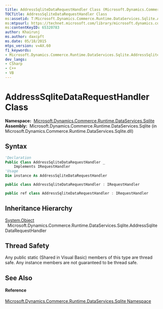 ```yaml
---
title: AddressSqliteDataRequestHandler Class (Microsoft.Dynamics.Commerce.Runtime.DataServices.Sqlite)
TOCTitle: AddressSqliteDataRequestHandler Class
ms:assetid: T:Microsoft.Dynamics.Commerce.Runtime.DataServices.Sqlite.AddressSqliteDataRequestHandler
ms:mtpsurl: https://technet.microsoft.com/library/microsoft.dynamics.commerce.runtime.dataservices.sqlite.addresssqlitedatarequesthandler(v=AX.60)
ms:contentKeyID: 65320783
author: Khairunj
ms.author: daxcpft
ms.date: 05/18/2015
mtps_version: v=AX.60
f1_keywords:
- Microsoft.Dynamics.Commerce.Runtime.DataServices.Sqlite.AddressSqliteDataRequestHandler
dev_langs:
- CSharp
- C++
- VB
---
```


# AddressSqliteDataRequestHandler Class

**Namespace:**  [Microsoft.Dynamics.Commerce.Runtime.DataServices.Sqlite](microsoft-dynamics-commerce-runtime-dataservices-sqlite-namespace.md)  
**Assembly:**  Microsoft.Dynamics.Commerce.Runtime.DataServices.Sqlite (in Microsoft.Dynamics.Commerce.Runtime.DataServices.Sqlite.dll)

## Syntax

``` vb
'Declaration
Public Class AddressSqliteDataRequestHandler _
    Implements IRequestHandler
'Usage
Dim instance As AddressSqliteDataRequestHandler
```

``` csharp
public class AddressSqliteDataRequestHandler : IRequestHandler
```

``` c++
public ref class AddressSqliteDataRequestHandler : IRequestHandler
```

## Inheritance Hierarchy

[System.Object](https://technet.microsoft.com/library/e5kfa45b\(v=ax.60\))  
  Microsoft.Dynamics.Commerce.Runtime.DataServices.Sqlite.AddressSqliteDataRequestHandler  

## Thread Safety

Any public static (Shared in Visual Basic) members of this type are thread safe. Any instance members are not guaranteed to be thread safe.

## See Also

#### Reference

[Microsoft.Dynamics.Commerce.Runtime.DataServices.Sqlite Namespace](microsoft-dynamics-commerce-runtime-dataservices-sqlite-namespace.md)

